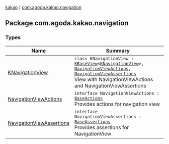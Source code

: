 [kakao](../index.md) / [com.agoda.kakao.navigation](./index.md)

## Package com.agoda.kakao.navigation

### Types

| Name | Summary |
|---|---|
| [KNavigationView](-k-navigation-view/index.md) | `class KNavigationView : `[`KBaseView`](../com.agoda.kakao.common.views/-k-base-view/index.md)`<`[`KNavigationView`](-k-navigation-view/index.md)`>, `[`NavigationViewActions`](-navigation-view-actions/index.md)`, `[`NavigationViewAssertions`](-navigation-view-assertions/index.md)<br>View with NavigationViewActions and NavigationViewAssertions |
| [NavigationViewActions](-navigation-view-actions/index.md) | `interface NavigationViewActions : `[`BaseActions`](../com.agoda.kakao.common.actions/-base-actions/index.md)<br>Provides actions for navigation view |
| [NavigationViewAssertions](-navigation-view-assertions/index.md) | `interface NavigationViewAssertions : `[`BaseAssertions`](../com.agoda.kakao.common.assertions/-base-assertions/index.md)<br>Provides assertions for NavigationView |
